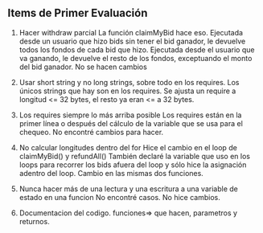 ## Items de Primer Evaluación

1) Hacer withdraw parcial
La función claimMyBid hace eso.
Ejecutada desde un usuario que hizo bids sin tener el bid ganador, le devuelve todos los fondos de cada bid que hizo.
Ejecutada desde el usuario que va ganando, le devuelve el resto de los fondos, exceptuando el monto del bid ganador.
No se hacen cambios

2) Usar short string y no long strings, sobre todo en los requires.
Los únicos strings que hay son en los requires.
Se ajusta un require a longitud <= 32 bytes, el resto ya eran <= a 32 bytes.

3) Los requires siempre lo más arriba posible
Los requires están en la primer línea o después del cálculo de la variable que se usa para el chequeo.
No encontré cambios para hacer.

4) No calcular longitudes dentro del for
Hice el cambio en el loop de claimMyBid() y refundAll()
También declaré la variable que uso en los loops para recorrer los bids afuera del loop y sólo hice la asignación adentro del loop. Cambio en las mismas dos funciones.

5) Nunca hacer más de una lectura y una escritura a una variable de estado en una funcion
No encontré casos. No hice cambios.

6) Documentacion del codigo. funciones=> que hacen, parametros y returnos.
